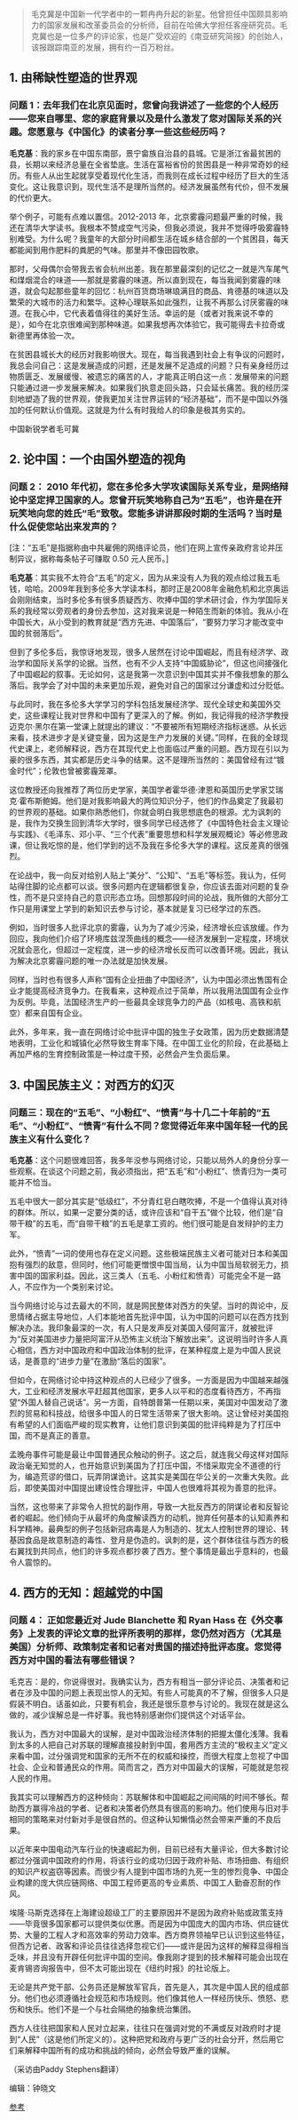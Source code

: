 > 毛克冀是中国新一代学者中的一颗冉冉升起的新星。他曾担任中国颇具影响力的国家发展和改革委员会的分析师，目前在哈佛大学担任客座研究员。毛克冀也是一位多产的评论家，也是广受欢迎的《南亚研究简报》的创始人，该报跟踪南亚的发展，拥有约一百万粉丝。

[](https://thechinaacademy.org/western-ignorance-failure-to-see-china-beyond-the-party/)

## 1. 由稀缺性塑造的世界观

### 问题 1：去年我们在北京见面时，您曾向我讲述了一些您的个人经历——您来自哪里、您的家庭背景以及是什么激发了您对国际关系的兴趣。您愿意与《中国化》的读者分享一些这些经历吗？

**毛克基**：我的家乡在中国东南部，景宁畲族自治县的县城。它是浙江省最贫困的县，长期以来经济总量在全省垫底。生活在富裕省份的贫困县是一种非常奇妙的经历。有些人从出生起就享受着现代化生活，而我则在成长过程中经历了巨大的生活变化。这让我意识到，现代生活不是理所当然的。经济发展虽然有代价，但不发展的代价更大。

举个例子，可能有点难以置信。2012-2013 年，北京雾霾问题最严重的时候，我还在清华大学读书。我根本不赞成空气污染，但我必须说，我并不觉得呼吸雾霾特别难受。为什么呢？我童年的大部分时间都生活在城乡结合部的一个贫困县，每天都能闻到用作肥料的粪肥的气味。那里并不像田园牧歌。

那时，父母偶尔会带我去省会杭州出差。我在那里最深刻的记忆之一就是汽车尾气和煤烟混合的味道——那就是雾霾的味道。所以直到现在，每当我闻到雾霾的味道，就会勾起那些童年的回忆：杭州百货商场琳琅满目的商品、肯德基的味道以及繁荣的大城市的活力和繁华。这种心理联系如此强烈，让我不再那么讨厌雾霾的味道。在我心中，它代表着值得往的美好生活。幸运的是（或者对我来说不幸的是），如今在北京很难闻到那种味道。如果我想再次体验它，我可能得去卡拉奇或新德里再体验一次。

在贫困县城长大的经历对我影响很大。现在，每当我遇到社会上有争议的问题时，我总会问自己：这是发展造成的问题，还是发展不足造成的问题？只有亲身经历过物质匮乏、发展缓慢、被遗忘的痛苦的人，才能真正明白这一点：发展带来的问题只能通过进一步发展来解决。如果我们执意走回头路，只会延长痛苦。我的经历深刻地塑造了我的世界观，使我更加关注世界运转的“经济基础”，而不是中国以外强加的任何默认价值观。这就是为什么有时我给人的印象是极其务实的。

中国新锐学者毛可冀

## 2. 论中国：一个由国外塑造的视角

### 问题 2： 2010 年代初，您在多伦多大学攻读国际关系专业，是网络辩论中坚定捍卫国家的人。您曾开玩笑地称自己为“五毛”，也许是在开玩笑地向您的姓氏“毛”致敬。您能多讲讲那段时期的生活吗？当时是什么促使您站出来发声的？

[注：“五毛”是指据称由中共雇佣的网络评论员，他们在网上宣传亲政府言论并压制异议，据称每条帖子可赚取 0.50 元人民币。]

**毛克基**：其实我不太符合“五毛”的定义，因为从来没有人为我的观点给过我五毛钱，哈哈。2009年我到多伦多大学读本科，那时正是2008年金融危机和北京奥运会刚刚结束，当时多伦多有很多质疑西方、吹捧中国的学术研讨会，作为学国际关系的我经常以旁观者的身份去参加，这对我来说是一种陌生而新的体验。我从小在中国长大，从小受到的教育就是“西方先进、中国落后”，“要努力学习才能改变中国的贫弱落后”。

但到了多伦多后，我惊讶地发现，很多人居然在讨论中国崛起，而且有经济学、政治学和国际关系学的论据。当然，也有不少人支持“中国威胁论”，但这也间接强化了中国崛起的叙事。无论如何，这是我第一次意识到中国其实并不像我想象的那么落后。我学会了对中国的未来更加乐观，避免对自己的国家过分谦虚和过分贬低。

与此同时，我在多伦多大学学习的学科包括发展经济学、现代全球史和美国外交史，这些课程让我对世界和中国有了更深入的了解。例如，我记得我的经济学教授迈克尔·黑尔在第一堂课上就提出的建议：“不要被所有短期经济指标迷惑。从长远来看，技术进步才是关键变量，因为这是生产力发展的关键。”同样，在我的全球现代史课上，老师解释说，西方在其现代史上也面临过严重的问题。西方现在引以为豪的很多东西，其实都是历史斗争的结果。这不是理所当然的：美国曾经有过“镀金时代”；伦敦也曾被雾霾笼罩。

这位教授还向我推荐了两位历史学家，美国学者霍华德·津恩和英国历史学家艾瑞克·霍布斯鲍姆。他们是对我影响最大的两位知识分子，他们的作品奠定了我最初的世界观的基础。如果你熟悉他们，你就会明白我思想底色的根源。尤为讽刺的是，我作为交换生回到清华大学时，很多同学已经选修了《中国特色社会主义理论与实践》、《毛泽东、邓小平、“三个代表”重要思想和科学发展观概论》等必修思政课，但让我吃惊的是，他们学到的远不及我在多伦多大学的课程。这反差真的很强烈。

在论战中，我一向反对给别人贴上“美分”、“公知”、“五毛”等标签。我认为，任何站得住脚的论点都可以谈。很多问题内在逻辑都很复杂，你应该去面对问题的复杂性，而不是只坚持自己的意识形态立场。回想那段时间的论战，我所做的大部分工作只是用课堂上学到的新知识去参与讨论，基本就是复习已经学过的东西。

例如，当时很多人批评北京的雾霾，认为为了减少污染，经济增长应该放缓。作为回应，我向他们介绍了环境库兹涅茨曲线的概念——经济发展到一定程度，环境状况就会恶化，但超过一定程度，进一步的经济增长反而可以改善环境。因此，我认为解决北京雾霾问题的唯一办法就是加快发展。

同样，当时也有很多人声称“国有企业扭曲了中国经济”，认为中国必须出售国有企业才能提高经济竞争力。在我看来，这种观点过于简单，所以我用法国国有企业作为反例。毕竟，法国经济生产的一些最具全球竞争力的产品（如核电、高铁和航空）都来自国有企业。

此外，多年来，我一直在网络讨论中批评中国的独生子女政策，因为历史数据清楚地表明，工业化和城镇化必然导致生育率下降。在中国工业化的阶段，在此基础上再加严格的生育控制政策是一种过度干预，必然会产生负面后果。

## 3. 中国民族主义：对西方的幻灭

### 问题三：现在的“五毛”、“小粉红”、“愤青”与十几二十年前的“五毛”、“小粉红”、“愤青”有什么不同？您觉得近年来中国年轻一代的民族主义有什么变化？

**毛克基**：这个问题很难回答，我多年没参与网络讨论，只能以局外人的身份分享一些观察。在谈这个问题之前，我必须指出，把“五毛”和“小粉红”、愤青归为一类可能并不恰当。

五毛中很大一部分其实是“低级红”，不分青红皂白瞎吹捧，不是一个值得认真对待的群体。所以，如果一定要分类的话，或许应该和“自干五”做个比较，他们是“自带干粮”的五毛，而“自带干粮”的五毛是拿工资的。他们很可能是自发辩护的主力军。

此外，“愤青”一词的使用也存在定义问题。这些极端民族主义者可能对日本和美国抱有强烈的敌意，但同时，他们可能更憎恨中国当局，认为中国当局软弱无力，损害中国的国家利益。因此，这三类人（五毛、小粉红和愤青）可能完全不是一路人，不应作为一个类别来讨论。

当今网络讨论与过去最大的不同，就是网民整体对西方的失望。当时的舆论中，反思情绪占据主导地位，人们本能地首先批评中国，认为中国的问题可以在西方找到解决办法。我印象最深的一次，有人只是发声反对美国入侵阿富汗，就被批评为“反对美国进步力量把阿富汗从恐怖主义统治下解放出来”。这说明当时许多人真心相信，西方对中国政府和中国政治体制的批评，在某种程度上是为中国人民说话，是善意的“进步力量”在激励“落后的国家”。

但如今，在网络讨论中持这种观点的人已经少了很多。一方面是因为中国越来越强大，工业和经济发展水平赶超其他国家，更多人以平和的态度看待西方，不再指望“外国人替自己说话”。另一方面，自特朗普第一任期以来，美国对中国发动了激烈的贸易和科技战，给很多中国人的日常生活带来了很大影响。这让曾经对美国抱有希望的人们面临严峻的现实教育，让他们意识到美国的批评纯粹是为了打压中国，而不是真正的善意。

孟晚舟事件可能是最让中国普通民众触动的例子。这之后，就连我父母这样对国际政治毫无知觉的人，也开始意识到美国为了打压中国，不惜采取完全不道德的行为，编造荒谬的借口，玩弄阴谋诡计。这其实是美国在华公关的一次重大失败。此后，即使美国对中国提出建设性合理批评，中国人也很难将其视为善意的批评。

当然，这也带来了非常令人担忧的副作用，导致一大批反西方的阴谋论者和反智论者的崛起。他们倾向于从最坏的角度解读西方的动机，抛弃任何基本的认知素养和科学精神。最典型的例子包括新冠病毒是人为制造的、犹太人控制世界的理论、转基因食品是故意制造的毒性、登月是伪造的。讽刺的是，这个群体往往与西方的极右翼找到共同点，他们的许多观点都抄袭了西方。整个事情是最出乎意料的，也最令人震惊的。

## 4. 西方的无知：超越党的中国

### 问题 4： 正如您最近对 Jude Blanchette 和 Ryan Hass 在《外交事务》上发表的评论文章的批评所表明的那样，您仍然对西方（尤其是美国）分析师、政策制定者和记者对贵国的描述持批评态度。您觉得西方对中国的看法有哪些错误？

毛克吉：是的，你说得很对。我确实认为，西方有相当一部分评论员、决策者和记者在涉及中国的问题上表现出惊人的无知。有些人可能真的不了解，但很多人只是假装不明白。话虽如此，只要有机会，我还是很乐意参与讨论的。我现在就是这么做的，减少误解总是一件好事。我也特别感谢你们提供这个对话平台。

我认为，西方对中国最大的误解，是对中国政治经济体制的把握太僵化浅薄。我看到太多的人把自己对苏联的理解直接投射到中国，套用西方主流的“极权主义”定义来看中国，过分强调党和国家的无所不在的权威和操控，而很大程度上忽视了中国社会、企业和普通民众的作用。简而言之，西方对中国最大的误解，可能就是忽视人民的作用。

我其实可以理解西方的这种倾向：苏联解体和中国崛起之间间隔的时间不够长。帮助西方赢得冷战的学者、记者和决策者仍然具有很高的影响力。他们使用与旧对手相同的策略来对付新对手是很自然的。但这种认知懒惰必然会带来严重的不良后果。

以近年来中国电动汽车行业的快速崛起为例，目前已经有大量评论，但大多数讨论都过分强调中国政府的作用，将该行业的成功归因于政府补贴、市场扭曲、有组织的知识产权盗窃等因素。而很少有人提到中国市场的九死一生的惨烈竞争、中国企业构建的庞大供应链网络、中国工程师更高的专业素质、中国工人勤奋忍耐的作风。

埃隆·马斯克选择在上海建设超级工厂的主要原因并不是因为政府补贴或政策支持——毕竟很多国家都可以提供类似优惠。而是因为中国庞大的国内市场、供应链优势、大量的工程人才和高效率的劳动力效率。西方商界领袖早已认识到这些特征，但西方记者、政客和评论员往往选择忽视它们——或许是因为这样的解释显得相当乏味，并且没有开辟任何批评中国的空间。像我刚才提到的技术解释可能会出现在麦肯锡咨询报告中，但不太可能出现在《纽约时报》的社论版上。

无论是共产党干部、公务员还是解放军官兵，首先是人，其次是中国人民的组成部分。他们也必须遵循社会规范和市场规则。他们像其他人一样经历快乐、愤怒、悲伤和快乐。他们不是一个与社会隔绝的抽象统治集团。

西方人往往把国家和人民对立起来，往往只在强调对党的不满或反对政府时才提到“人民”（这是他们所定义的）。这种把党和政府与更广泛的社会分开，然后用它们来解释中国所有的成功和挑战的倾向，必然会导致严重的误解。

（采访由Paddy Stephens翻译）

编辑：钟晓文

[参考](https://www.sinification.com/p/mao-keji-on-chinas-rise-nationalism?r=2z3nc0&utm_medium=ios&triedRedirect=true)
